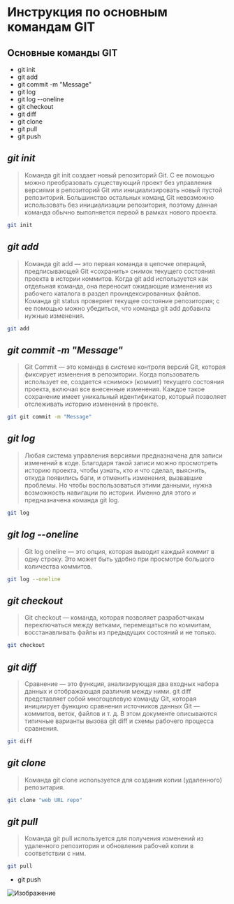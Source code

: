 # Инструкция по основным командам GIT

## Основные команды GIT

* git init
* git add
* git commit -m "Message"
* git log
* git log --oneline
* git checkout
* git diff
* git clone
* git pull
* git push


## _git init_

>Команда git init создает новый репозиторий Git. С ее помощью можно преобразовать существующий проект без управления версиями в репозиторий Git или инициализировать новый пустой репозиторий. Большинство остальных команд Git невозможно использовать без инициализации репозитория, поэтому данная команда обычно выполняется первой в рамках нового проекта.
```sh
git init
```

## _git add_

>Команда git add — это первая команда в цепочке операций, предписывающей Git «сохранить» снимок текущего состояния проекта в истории коммитов. Когда git add используется как отдельная команда, она переносит ожидающие изменения из рабочего каталога в раздел проиндексированных файлов. Команда git status проверяет текущее состояние репозитория; с ее помощью можно убедиться, что команда git add добавила нужные изменения.
```sh
git add
```
## _git commit -m "Message"_

>Git Commit — это команда в системе контроля версий Git, которая фиксирует изменения в репозитории. Когда пользователь использует ее, создается «снимок» (коммит) текущего состояния проекта, включая все внесенные изменения. Каждое такое сохранение имеет уникальный идентификатор, который позволяет отслеживать историю изменений в проекте.
```sh
git git commit -m "Message"
```
## _git log_
>Любая система управления версиями предназначена для записи изменений в коде. Благодаря такой записи можно просмотреть историю проекта, чтобы узнать, кто и что сделал, выяснить, откуда появились баги, и отменить изменения, вызвавшие проблемы. Но чтобы воспользоваться этими данными, нужна возможность навигации по истории. Именно для этого и предназначена команда git log.
```sh
git log
```
## _git log --oneline_
>Git log oneline — это опция, которая выводит каждый коммит в одну строку. Это может быть удобно при просмотре большого количества коммитов.
```sh
git log --oneline
```

## _git checkout_
>Git checkout — команда, которая позволяет разработчикам переключаться между ветками, перемещаться по коммитам, восстанавливать файлы из предыдущих состояний и не только.
```sh
git checkout
```
## _git diff_
>Cравнение — это функция, анализирующая два входных набора данных и отображающая различия между ними. git diff представляет собой многоцелевую команду Git, которая инициирует функцию сравнения источников данных Git — коммитов, веток, файлов и т. д. В этом документе описываются типичные варианты вызова git diff и схемы рабочего процесса сравнения.
```sh
git diff
```
## _git clone_
>Команда git clone используется для создания копии (удаленного) репозитария.
```sh
git clone "web URL repo"
```

## _git pull_
>Команда git pull используется для получения изменений из удаленного репозитория и обновления рабочей копии в соответствии с ним.
```sh
git pull
```

* git push

![Изображение](https://4x4photo.ru/wp-content/uploads/2023/04/spasprez153.jpg "CПС!")